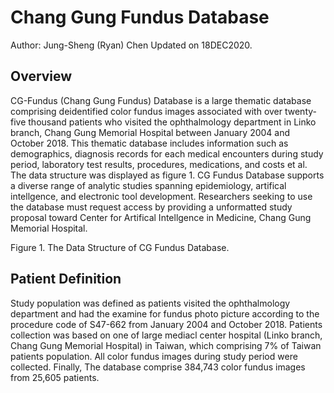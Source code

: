 # Chang Gung Fundus Database
Author: Jung-Sheng (Ryan) Chen
Updated on 18DEC2020.

## Overview
CG-Fundus (Chang Gung Fundus) Database is a large thematic database comprising deidentified color fundus images associated with over twenty-five thousand patients who visited the ophthalmology department in Linko branch, Chang Gung Memorial Hospital between January 2004 and October 2018. This thematic database includes information such as demographics, diagnosis records for each medical encounters during study period, laboratory test results, procedures, medications, and costs et al. The data structure was displayed as figure 1.
CG Fundus Database supports a diverse range of analytic studies spanning epidemiology, artifical intellgence, and electronic tool development. 
Researchers seeking to use the database must request access by providing a unformatted study proposal toward Center for Artifical Intellgence in Medicine, Chang Gung Memorial Hospital.
 
Figure 1. The Data Structure of CG Fundus Database.

## Patient Definition
Study population was defined as patients visited the ophthalmology department and had the examine for fundus photo picture according to the procedure code of S47-662 from January 2004 and October 2018. Patients collection was based on one of large mediacl center hospital (Linko branch, Chang Gung Memorial Hospital) in Taiwan, which comprising 7% of Taiwan patients population. All color fundus images during study period were collected. Finally, The database comprise 384,743 color fundus images from 25,605 patients. 
